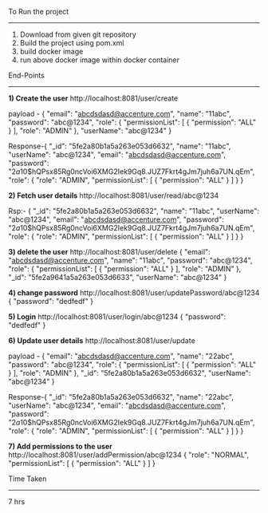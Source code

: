 To Run the project
___________________
1) Download from given git repository 
2) Build the project using pom.xml
3) build docker image
4) run above docker image within docker container


End-Points
______________
**1) Create the user**
   http://localhost:8081/user/create
   
   payload - {
   "email": "abcdsdasd@accenture.com",
   "name": "11abc",
   "password": "abc@1234",
   "role": {
   "permissionList": [
   {
   "permission": "ALL"
   }
   ],
   "role": "ADMIN"
   },
   "userName": "abc@1234"
   }
   
   Response-{
   "_id": "5fe2a80b1a5a263e053d6632",
   "name": "11abc",
   "userName": "abc@1234",
   "email": "abcdsdasd@accenture.com",
   "password": "$2a$10$hQPsx85Rg0ncVoi6XMG2Iek9Gq8.JUZ7Fkrt4gJm7juh6a7UN.qEm",
   "role": {
   "role": "ADMIN",
   "permissionList": [
   {
   "permission": "ALL"
   }
   ]
   }
   }

**2) Fetch user details**
   http://localhost:8081/user/read/abc@1234
   
   Rsp:- {
   "_id": "5fe2a80b1a5a263e053d6632",
   "name": "11abc",
   "userName": "abc@1234",
   "email": "abcdsdasd@accenture.com",
   "password": "$2a$10$hQPsx85Rg0ncVoi6XMG2Iek9Gq8.JUZ7Fkrt4gJm7juh6a7UN.qEm",
   "role": {
   "role": "ADMIN",
   "permissionList": [
   {
   "permission": "ALL"
   }
   ]
   }
   }
   
**3) delete the user**
   http://localhost:8081/user/delete
   {
   "email": "abcdsdasd@accenture.com",
   "name": "11abc",
   "password": "abc@1234",
   "role": {
   "permissionList": [
   {
   "permission": "ALL"
   }
   ],
   "role": "ADMIN"
   },
   "_id": "5fe2a9641a5a263e053d6633",
   "userName": "abc@1234"
   }

**4) change password**
   http://localhost:8081/user/updatePassword/abc@1234
   {
   "password": "dedfedf"
   }

**5) Login**
   http://localhost:8081/user/login/abc@1234
   {
   "password": "dedfedf"
   }
   
**6) Update user details**
   http://localhost:8081/user/update

   payload - {
   "email": "abcdsdasd@accenture.com",
   "name": "22abc",
   "password": "abc@1234",
   "role": {
   "permissionList": [
   {
   "permission": "ALL"
   }
   ],
   "role": "ADMIN"
   },
   "_id": "5fe2a80b1a5a263e053d6632",
   "userName": "abc@1234"
   }

   Response-{
   "_id": "5fe2a80b1a5a263e053d6632",
   "name": "22abc",
   "userName": "abc@1234",
   "email": "abcdsdasd@accenture.com",
   "password": "$2a$10$hQPsx85Rg0ncVoi6XMG2Iek9Gq8.JUZ7Fkrt4gJm7juh6a7UN.qEm",
   "role": {
   "role": "ADMIN",
   "permissionList": [
   {
   "permission": "ALL"
   }
   ]
   }
   }
   
**7) Add permissions to the user**
   http://localhost:8081/user/addPermission/abc@1234
   { "role": "NORMAL", "permissionList": [ { "permission": "ALL" } ]
   }
   
Time Taken
_______________
7 hrs
